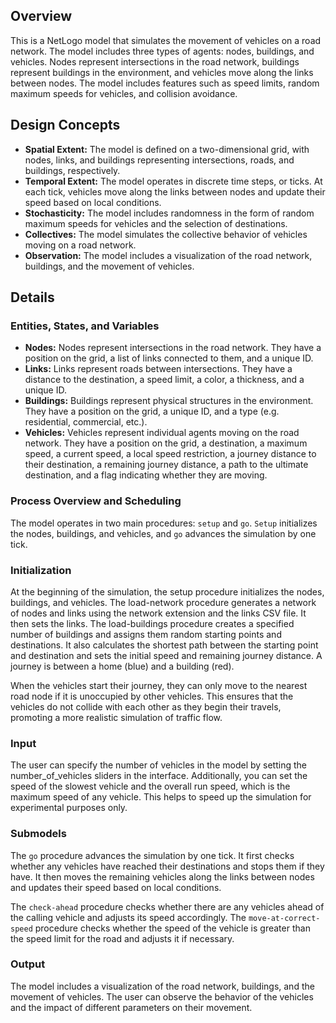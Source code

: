 Overview
--------

This is a NetLogo model that simulates the movement of vehicles on a road network. The model includes three types of agents: nodes, buildings, and vehicles. Nodes represent intersections in the road network, buildings represent buildings in the environment, and vehicles move along the links between nodes. The model includes features such as speed limits, random maximum speeds for vehicles, and collision avoidance.

Design Concepts
--------------

* **Spatial Extent:** The model is defined on a two-dimensional grid, with nodes, links, and buildings representing intersections, roads, and buildings, respectively.
* **Temporal Extent:** The model operates in discrete time steps, or ticks. At each tick, vehicles move along the links between nodes and update their speed based on local conditions.
* **Stochasticity:** The model includes randomness in the form of random maximum speeds for vehicles and the selection of destinations.
* **Collectives:** The model simulates the collective behavior of vehicles moving on a road network.
* **Observation:** The model includes a visualization of the road network, buildings, and the movement of vehicles.

Details
-------

### Entities, States, and Variables

* **Nodes:** Nodes represent intersections in the road network. They have a position on the grid, a list of links connected to them, and a unique ID.
* **Links:** Links represent roads between intersections. They have a distance to the destination, a speed limit, a color, a thickness, and a unique ID.
* **Buildings:** Buildings represent physical structures in the environment. They have a position on the grid, a unique ID, and a type (e.g. residential, commercial, etc.).
* **Vehicles:** Vehicles represent individual agents moving on the road network. They have a position on the grid, a destination, a maximum speed, a current speed, a local speed restriction, a journey distance to their destination, a remaining journey distance, a path to the ultimate destination, and a flag indicating whether they are moving.

### Process Overview and Scheduling

The model operates in two main procedures: `setup` and `go`. `Setup` initializes the nodes, buildings, and vehicles, and `go` advances the simulation by one tick.

### Initialization

At the beginning of the simulation, the setup procedure initializes the nodes, buildings, and vehicles. The load-network procedure generates a network of nodes and links using the network extension and the links CSV file. It then sets the links. The load-buildings procedure creates a specified number of buildings and assigns them random starting points and destinations. It also calculates the shortest path between the starting point and destination and sets the initial speed and remaining journey distance. A journey is between a home (blue) and a building (red).
   
When the vehicles start their journey, they can only move to the nearest road node if it is unoccupied by other vehicles. This ensures that the vehicles do not collide with each other as they begin their travels, promoting a more realistic simulation of traffic flow.

### Input

The user can specify the number of vehicles in the model by setting the number_of_vehicles sliders in the interface. Additionally, you can set the speed of the slowest vehicle and the overall run speed, which is the maximum speed of any vehicle. This helps to speed up the simulation for experimental purposes only.

### Submodels

The `go` procedure advances the simulation by one tick. It first checks whether any vehicles have reached their destinations and stops them if they have. It then moves the remaining vehicles along the links between nodes and updates their speed based on local conditions.

The `check-ahead` procedure checks whether there are any vehicles ahead of the calling vehicle and adjusts its speed accordingly. The `move-at-correct-speed` procedure checks whether the speed of the vehicle is greater than the speed limit for the road and adjusts it if necessary.

### Output

The model includes a visualization of the road network, buildings, and the movement of vehicles. The user can observe the behavior of the vehicles and the impact of different parameters on their movement.
